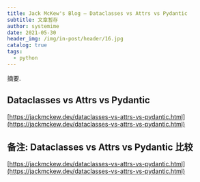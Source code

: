 ```yaml
---
title: Jack McKew's Blog – Dataclasses vs Attrs vs Pydantic
subtitle: 文章暂存
author: systemime
date: 2021-05-30
header_img: /img/in-post/header/16.jpg
catalog: true
tags:
  - python
---
```

摘要.

<!-- more -->
## Dataclasses vs Attrs vs Pydantic

 [https://jackmckew.dev/dataclasses-vs-attrs-vs-pydantic.html](https://jackmckew.dev/dataclasses-vs-attrs-vs-pydantic.html) 

## 备注:  Dataclasses vs Attrs vs Pydantic 比较

 [https://jackmckew.dev/dataclasses-vs-attrs-vs-pydantic.html](https://jackmckew.dev/dataclasses-vs-attrs-vs-pydantic.html)
